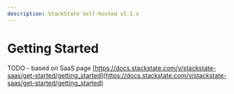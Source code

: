 ```yaml
---
description: StackState Self-hosted v5.1.x 
---
```


# Getting Started

TODO - based on SaaS page [https://docs.stackstate.com/v/stackstate-saas/get-started/getting_started](https://docs.stackstate.com/v/stackstate-saas/get-started/getting_started)